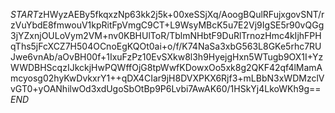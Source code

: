 $START$zHWyzAEBy5fkqxzNp63kk2j5k+00xeSSjXq/AoogBQulRFujxgovSNT/rzVuYbdE8fmwouV1kpRitFpVmgC9CT+L9WsyMBcK5u7E2Vj9IgSE5r90vQGg3jYZxnjOULoVym2VM+nv0KBHUlToR/TblmNHbtF9DuRlTrnozHmc4kIjhFPHqThs5jFcXCZ7H504OCnoEgKQOt0ai+o/f/K74NaSa3xbG563L8GKe5rhc7RUJwe6vnAb/aOvBH00f+1IxuFzPz10EvSXkw8l3h9HyejgHxn5WTugb9OX1I+YzWWDBHScqzIJkckjHwPQWffOjG8tpWwfKDowxOo5xk8g2QKF42qf4lMamAmcyosg02hyKwDvkxrY1++qDX4CIar9jH8DVXPKX6Rjf3+mLBbN3xWDMzclVvGT0+yOANhilwOd3xdUgoSbOtBp9P6Lvbi7AwAK60/1HSkYj4LkoWKh9g==$END$